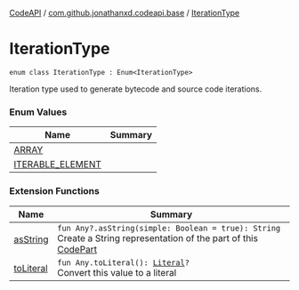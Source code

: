 [CodeAPI](../../index.md) / [com.github.jonathanxd.codeapi.base](../index.md) / [IterationType](.)

# IterationType

`enum class IterationType : Enum<IterationType>`

Iteration type used to generate bytecode and source code iterations.

### Enum Values

| Name | Summary |
|---|---|
| [ARRAY](-a-r-r-a-y.md) |  |
| [ITERABLE_ELEMENT](-i-t-e-r-a-b-l-e_-e-l-e-m-e-n-t.md) |  |

### Extension Functions

| Name | Summary |
|---|---|
| [asString](../../com.github.jonathanxd.codeapi.util/kotlin.-any/as-string.md) | `fun Any?.asString(simple: Boolean = true): String`<br>Create a String representation of the part of this [CodePart](../../com.github.jonathanxd.codeapi/-code-part/index.md) |
| [toLiteral](../../com.github.jonathanxd.codeapi.util.conversion/kotlin.-any/to-literal.md) | `fun Any.toLiteral(): `[`Literal`](../../com.github.jonathanxd.codeapi.literal/-literal/index.md)`?`<br>Convert this value to a literal |
